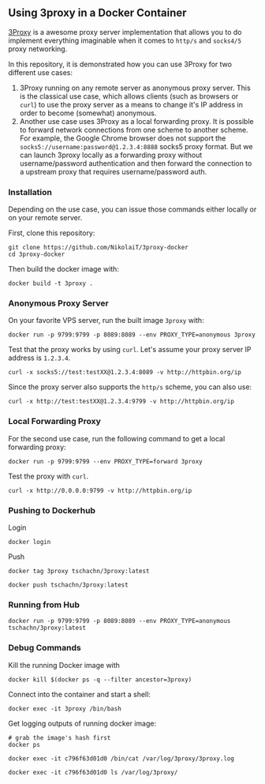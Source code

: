 ## Using 3proxy in a Docker Container

[3Proxy](https://github.com/z3APA3A/3proxy) is a awesome proxy server implementation that allows you to do implement everything imaginable when it comes to `http/s` and `socks4/5` proxy networking.

In this repository, it is demonstrated how you can use 3Proxy for two different use cases:

1. 3Proxy running on any remote server as anonymous proxy server. This is the classical use case, which allows clients (such as browsers or `curl`) to use the proxy server as a means to change it's IP address in order to become (somewhat) anonymous.
2. Another use case uses 3Proxy as a local forwarding proxy. It is possible to forward network connections from one scheme to another scheme. For example, the Google Chrome browser does not support the `socks5://username:password@1.2.3.4:8888` socks5 proxy format. But we can launch 3proxy locally as a forwarding proxy without username/password authentication and then forward the connection to a upstream proxy that requires username/password auth.

### Installation

Depending on the use case, you can issue those commands either locally or on your remote server.

First, clone this repository:

```
git clone https://github.com/NikolaiT/3proxy-docker
cd 3proxy-docker
```

Then build the docker image with:

```
docker build -t 3proxy .
```

### Anonymous Proxy Server

On your favorite VPS server, run the built image `3proxy` with:

```
docker run -p 9799:9799 -p 8089:8089 --env PROXY_TYPE=anonymous 3proxy
```

Test that the proxy works by using `curl`. Let's assume your proxy server IP address is `1.2.3.4`.

```
curl -x socks5://test:testXX@1.2.3.4:8089 -v http://httpbin.org/ip
```

Since the proxy server also supports the `http/s` scheme, you can also use:

```
curl -x http://test:testXX@1.2.3.4:9799 -v http://httpbin.org/ip
```

### Local Forwarding Proxy

For the second use case, run the following command to get a local forwarding proxy:

```
docker run -p 9799:9799 --env PROXY_TYPE=forward 3proxy
```

Test the proxy with `curl`.

```
curl -x http://0.0.0.0:9799 -v http://httpbin.org/ip
```

### Pushing to Dockerhub

Login

```
docker login
```

Push

```
docker tag 3proxy tschachn/3proxy:latest

docker push tschachn/3proxy:latest
```

### Running from Hub

```
docker run -p 9799:9799 -p 8089:8089 --env PROXY_TYPE=anonymous tschachn/3proxy:latest
```

### Debug Commands

Kill the running Docker image with

```
docker kill $(docker ps -q --filter ancestor=3proxy)
```

Connect into the container and start a shell:

```
docker exec -it 3proxy /bin/bash
```

Get logging outputs of running docker image:

```
# grab the image's hash first
docker ps

docker exec -it c796f63d01d0 /bin/cat /var/log/3proxy/3proxy.log

docker exec -it c796f63d01d0 ls /var/log/3proxy/
```

